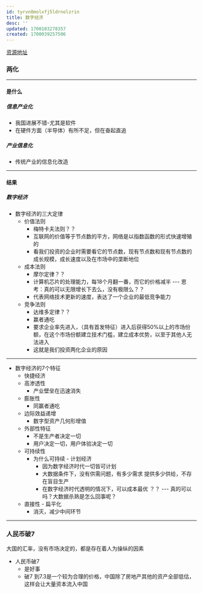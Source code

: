 ```yaml
---
id: tyrvn8molxfj5ldrnolzrin
title: 数字经济
desc: ''
updated: 1700103278357
created: 1700039257506
---
```


[资源地址](https://rabbit-hole.notion.site/06e40ee134064805aba58c14e62c2a19)

### 两化

---

#### 是什么

##### 信息产业化

- 我国进展不错-尤其是软件
- 在硬件方面（半导体）有所不足，但在奋起直追

##### 产业信息化

- 传统产业的信息化改造

---
#### 结果


##### 数字经济


- 数字经济的三大定律
    - 价值法则
        - 梅特卡夫法则？？
        - 互联网的价值等于节点数的平方，网络是以指数函数的形式快速增殖的
        - 看我们投资的企业时需要看它的节点数，现有节点数和现有节点数的成长规模，成长速度以及在市场中的垄断地位
    - 成本法则
        - 摩尔定律？？
        - 计算机芯片的处理能力，每18个月翻一番，而它的价格减半 --- 思考：真的可以无限增长下去么，没有极限么？？
        - 代表网络技术更新的速度，表达了一个企业的最低竞争能力
    - 竞争法则
        - 达维多定律？？
        - 赢者通吃 
        - 要求企业率先进入，（具有首发特征）进入后获得50%以上的市场份额，在这个市场份额建立技术门槛，建立成本优势，以至于其他人无法进入
        - 这就是我们投资两化企业的原因
----
- 数字经济的7个特征
    - 快捷经济
    - 高渗透性
        - 产业壁垒在迅速消失
    - 膨胀性
        - 同赢者通吃
    - 边际效益递增
        - 数字型资产几何形增值
    - 外部性特征
        - 不是生产者决定一切
        - 用户决定一切，用户体验决定一切
    - 可持续性
        - 为什么可持续 - 计划经济
            - 因为数字经济时代一切皆可计划
            - 大数据条件下，没有供需问题，有多少需求 提供多少供给，不存在盲目生产
            - 在数字经济时代透明的情况下，可以成本最优 ？？ --- 真的可以吗？大数据杀熟是怎么回事呢？
    - 直接性 - 扁平化
        - 消灭，减少中间环节

        
---- 

### 人民币破7

大国的汇率，没有市场决定的，都是存在着人为操纵的因素


- 人民币破7
    - 是好事
    - 破7 到7.3是一个较为合理的价格，中国除了房地产其他的资产全部低估，这样会让大量资本流入中国


